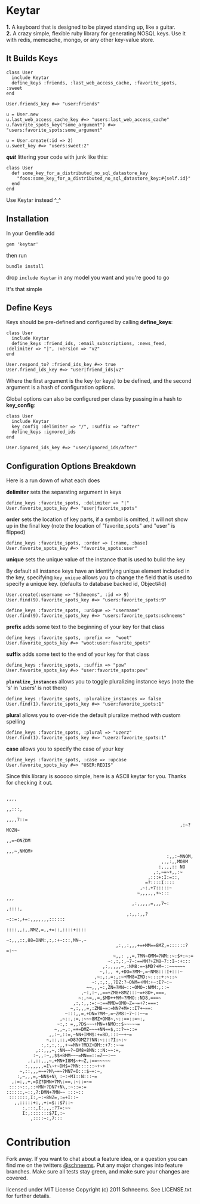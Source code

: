 Keytar
======

**1.** A keyboard that is designed to be played standing up, like a guitar.  
**2.** A crazy simple, flexible ruby library for generating NOSQL keys. Use it with redis, memcache, mongo, or any other key-value store. 

It Builds Keys
--------
    class User
      include Keytar
      define_keys :friends, :last_web_access_cache, :favorite_spots, :sweet
    end
    
    User.friends_key #=> "user:friends"
    
    u = User.new
    u.last_web_access_cache_key #=> "users:last_web_access_cache"
    u.favorite_spots_key("some_argument") #=> "users:favorite_spots:some_argument"
    
    u = User.create(:id => 2)
    u.sweet_key #=> "users:sweet:2"
    

___quit___ littering your code with junk like this:

    class User
      def some_key_for_a_distributed_no_sql_datastore_key
        "foos:some_key_for_a_distributed_no_sql_datastore_key:#{self.id}"
      end
    end

Use Keytar instead ^_^


Installation
------------
In your Gemfile add

    gem 'keytar'

then run

    bundle install

drop `include Keytar` in any model you want and you're good to go


It's that simple

Define Keys
-------------
Keys should be pre-defined and configured by calling **define\_keys**:

    class User
      include Keytar
      define_keys :friend_ids, :email_subscriptions, :news_feed, :delimiter => "|", :version => "v2"
    end

    User.respond_to? :friend_ids_key #=> true
    User.friend_ids_key #=> "user|friend_ids|v2"


Where the first argument is the key (or keys) to be defined, and the second argument is a hash of configuration options.


Global options can also be configured per class by passing in a hash to **key_config**:

    class User
      include Keytar
      key_config :delimiter => "/", :suffix => "after"
      define_keys :ignored_ids
    end

    User.ignored_ids_key #=> "user/ignored_ids/after"

Configuration Options Breakdown
------------------------
Here is a run down of what each does  

**delimiter** sets the separating argument in keys

    define_keys :favorite_spots, :delimiter => "|"
    User.favorite_spots_key #=> "user|favorite_spots"


**order** sets the location of key parts, if a symbol is omitted, it will not show up in the final key (note the location of "favorite_spots" and "user" is flipped)

    define_keys :favorite_spots, :order => [:name, :base]
    User.favorite_spots_key #=> "favorite_spots:user"
    
**unique** sets the unique value of the instance that is used to build the key

By default all instance keys have an identifying unique element included in the key, specifying `key_unique` allows you to change the field that is used to specify a unique key. (defaults to database backed id, Object#id)

    User.create(:username => "Schneems", :id => 9)
    User.find(9).favorite_spots_key #=> "users:favorite_spots:9"

    define_keys :favorite_spots, :unique => "username"
    User.find(9).favorite_spots_key #=> "users:favorite_spots:schneems"

**prefix** adds some text to the beginning of your key for that class

    define_keys :favorite_spots, :prefix =>  "woot"
    User.favorite_spots_key #=> "woot:user:favorite_spots"
    
**suffix** adds some text to the end of your key for that class

    define_keys :favorite_spots, :suffix => "pow"
    User.favorite_spots_key #=> "user:favorite_spots:pow"

**`pluralize_instances`** allows you to toggle pluralizing instance keys (note the 's' in 'users' is not there)

    define_keys :favorite_spots, :pluralize_instances => false
    User.find(1).favorite_spots_key #=> "user:favorite_spots:1"
    

**plural** allows you to over-ride the default pluralize method with custom spelling

    define_keys :favorite_spots, :plural => "uzerz"
    User.find(1).favorite_spots_key #=> "uzerz:favorite_spots:1"

**case** allows you to specify the case of your key

    define_keys :favorite_spots, :case => :upcase
    User.favorite_spots_key #=> "USER:REDIS"


Since this library is sooooo simple, here is a ASCII keytar for you. Thanks for checking it out.

                                                                         ,,,,     
                                                                        ,,:::,    
                                                                      ,,,,7::=    
                                                                     ,:~?MOZN~    
                                                                   ,,=~ONZDM      
                                                                 ,,,~,NMOM+       
                                                                :,,:~MNOM,        
                                                              ,,,:,,MO8M          
                                                             :,,,,:: NO           
                                                           ,:,~=~+,,:~            
                                                         ,:::+:I:=::,             
                                                        =?::::I::::               
                                                      ,~:,+7:::::~                
                                                     ~,,,,,,+~:::           ,,,   
                                                   ,:,,,,,=,,,7~:         ,::::,  
                                                 ,:,,:,,?~::=:,+=:,,,,,,,::::::   
                                                ::::,,:,,NMZ,=,,+=::,::::+::::    
                                               ~:,,,::,88=DNM:,:,:+~:::,MN~,~     
                                             ,:,,:,,,+=+MM==8MZ,=::::::?=:~~      
                                            ~,,: ,,=,7MN~OMM=?NM::~:$+:~:=        
                                          ~:,:,:,~7~:==MM?+ZM8~7::I~:+:::         
                                        ,:,,,,,~,:NM8:=~$MD?+M~::~~~~~~           
                                       ~,:,, +,+DO=?MM~,=~NM8:::I+:::~            
                                     ,~:,:,=:,:~+MM8=ZMD:~::::+:~::~              
                                    ~:,:,:,,?DZ:?~ONM=+MM:+~:I?~:~                
                                  ~~,,,~:,ZN=?MN~::~OMO~:NMM:,::~                 
                                ,~:,:~,,==+ZM8+8MZ:::~=+8D+,===,                  
                               ~:,~=,,=,$MD++MM~?MMO::ND8,===~                    
                             ,:,:,,:=:~:==MMD=OMO~Z=~=+?:===:                     
                            ~,:,,,=,:ZM8~=:=NN?+M+::I7+~==:                       
                          ~:::,,=,+DN=?MM~,=~ZM8:~7~::~~=                         
                        ,~::,:=,:~~~8MZ+OM8~,~::==::=~:,                          
                       ~:,: =,,?D$~~~+MN=+NMO::$~~~~~=                            
                      ~,,~,:,=+=DMZ~~~+NN==$,::?~~::=                             
                    ,,:~,::=,~NN+IMM$:+=8D,:::~~+~=                               
                   ~,::,::,=D8?OMZ??NN:~:::?I:~:~                                 
                 :,:,:,:,,+~=MN+?MDZ+DM::+7::~~=                                  
               ,::,,,~,:NN~~?~OM8+8MN:::N:~~:=,                                   
              :~,,:~,,$$+8MM~~~=MN==::=Z~~:~~                                     
            ,:,::,,,~,+MN+I8M$~+~Z,:==~~~~~                                       
           :,,,,,,=I\~+~DM$=?MN::::::~+~+                                         
         ~,::,,,=~=?M\~=~?MN7=O:::$~=:~,                                          
        :,~,,,=,~NN$+N\ :~:+MI::N:::~=                                            
      ,:=:,,+,=DZ?DMN+7M\:==,:~::=~=                                              
     ::::~::,::+MN+?DN7+N\,:~::=:=                                                
    ::::::,~::,?:DMN+?MN~~ :::~::                                                 
     :::::::,I:,~:+8NZ=,:=+I::~                                                   
       ,,:::::+:,,+:=$::$7::~                                                     
          :,:::,I:,,,:?7=:~~                                                      
          I:,:::::::$7I,:~                                                        
             ,::::~:,7:::                                                         


Contribution
============

Fork away. If you want to chat about a feature idea, or a question you can find me on the twitters [@schneems](http://twitter.com/schneems).  Put any major changes into feature branches. Make sure all tests stay green, and make sure your changes are covered. 


licensed under MIT License
Copyright (c) 2011 Schneems. See LICENSE.txt for
further details.
